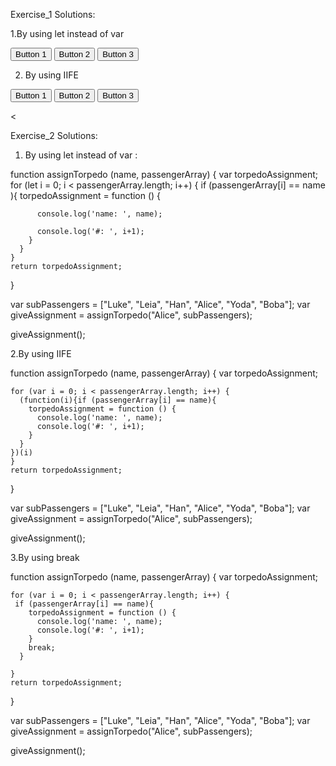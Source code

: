 
Exercise_1 Solutions:


1.By using let instead of var

<!DOCTYPE html>
<html lang="en">
<head>
  <meta charset="UTF-8">
  <meta name="viewport" content="width=device-width, initial-scale=1.0">
  <meta http-equiv="X-UA-Compatible" content="ie=edge">
  <title>Document</title>
</head>
<body>
  <button id="btn-0">Button 1</button>
<button id="btn-1">Button 2</button>
<button id="btn-2">Button 3</button>

<script type="text/javascript">
  const prizes = ['A Unicorn!', 'A Hug!', 'Fresh Laundry!'];
  for (let btnNum = 0; btnNum < prizes.length; btnNum++) {

    // For each of our buttons, when the user clicks it...
    document.getElementById(`btn-${btnNum}`).onclick = () => {

      // Tell her what she's won!
      alert(prizes[btnNum]);
    };
  }
</script>
</body>
</html>



2. By using IIFE

<!DOCTYPE html>
<html lang="en">
<head>
  <meta charset="UTF-8">
  <meta name="viewport" content="width=device-width, initial-scale=1.0">
  <meta http-equiv="X-UA-Compatible" content="ie=edge">
  <title>Document</title>
</head>
<body>
  <button id="btn-0">Button 1</button>
<button id="btn-1">Button 2</button>
<button id="btn-2">Button 3</button>

<<script type="text/javascript">
  const prizes = ['A Unicorn!', 'A Hug!', 'Fresh Laundry!'];
  for (var btnNum = 0; btnNum < prizes.length; btnNum++) {
    
    // For each of our buttons, when the user clicks it...
    (function(btnNum){
      document.getElementById(`btn-${btnNum}`).onclick = () => {
        // Tell her what she's won!
        alert(prizes[btnNum]);
      };
    })(btnNum)
  }
</script>

</body>
</html>



Exercise_2 Solutions:


1. By using let instead of var :

function assignTorpedo (name, passengerArray) {
    var torpedoAssignment;
    for (let i = 0; i < passengerArray.length; i++) {
      if (passengerArray[i] == name ){
        torpedoAssignment = function () {
          
          console.log('name: ', name);
          
          console.log('#: ', i+1);
        }
      }
    }
    return torpedoAssignment;
  }
  
  var subPassengers = ["Luke", "Leia", "Han", "Alice", "Yoda", "Boba"];
  var giveAssignment = assignTorpedo("Alice", subPassengers);
  
  giveAssignment();



  2.By using IIFE

   function assignTorpedo (name, passengerArray) {
    var torpedoAssignment;


    for (var i = 0; i < passengerArray.length; i++) {
      (function(i){if (passengerArray[i] == name){
        torpedoAssignment = function () {
          console.log('name: ', name);
          console.log('#: ', i+1);
        }
      }
    })(i)
    }
    return torpedoAssignment;
  }
  
  var subPassengers = ["Luke", "Leia", "Han", "Alice", "Yoda", "Boba"];
  var giveAssignment = assignTorpedo("Alice", subPassengers);
  
giveAssignment();


3.By using break


function assignTorpedo (name, passengerArray) {
    var torpedoAssignment;


    for (var i = 0; i < passengerArray.length; i++) {
     if (passengerArray[i] == name){
        torpedoAssignment = function () {
          console.log('name: ', name);
          console.log('#: ', i+1);
        }
        break;
      }
    
    }
    return torpedoAssignment;
  }
  
  var subPassengers = ["Luke", "Leia", "Han", "Alice", "Yoda", "Boba"];
  var giveAssignment = assignTorpedo("Alice", subPassengers);
  
giveAssignment();







